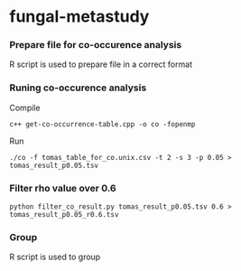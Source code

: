 # fungal-metastudy

### Prepare file for co-occurence analysis
R script is used to prepare file in a correct format

### Runing co-occurence analysis
Compile
```
c++ get-co-occurrence-table.cpp -o co -fopenmp
```
Run
```
./co -f tomas_table_for_co.unix.csv -t 2 -s 3 -p 0.05 > tomas_result_p0.05.tsv
```

### Filter rho value over 0.6
```
python filter_co_result.py tomas_result_p0.05.tsv 0.6 > tomas_result_p0.05_r0.6.tsv
```

### Group
R script is used to group


